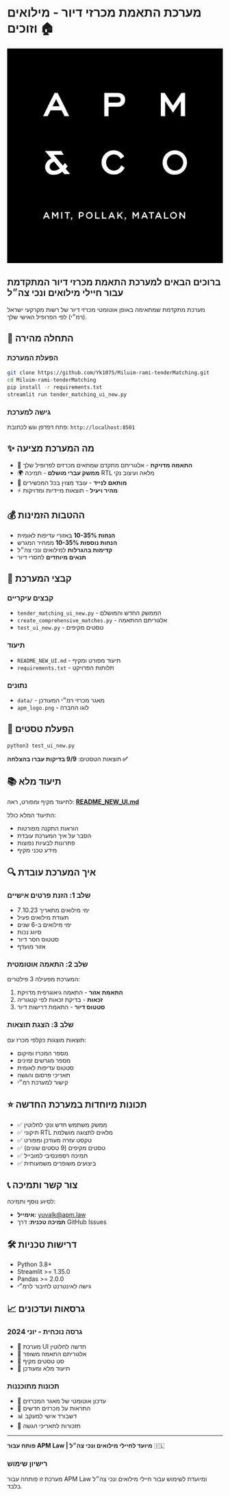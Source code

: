 # מערכת התאמת מכרזי דיור - מילואים וזוכים 🏠

![APM Law](apm_logo.png)

## ברוכים הבאים למערכת התאמת מכרזי דיור המתקדמת עבור חיילי מילואים ונכי צה״ל

מערכת מתקדמת שמתאימה באופן אוטומטי מכרזי דיור של רשות מקרקעי ישראל (רמ״י) לפי הפרופיל האישי שלך.

## 🚀 התחלה מהירה

### הפעלת המערכת
```bash
git clone https://github.com/Yk1075/Miluim-rami-tenderMatching.git
cd Miluim-rami-tenderMatching
pip install -r requirements.txt
streamlit run tender_matching_ui_new.py
```

### גישה למערכת
פתח דפדפן וגש לכתובת: `http://localhost:8501`

## ✨ מה המערכת מציעה

- 🎯 **התאמה מדויקת** - אלגוריתם מתקדם שמתאים מכרזים לפרופיל שלך
- 🌍 **ממשק עברי מושלם** - תמיכה RTL מלאה ועיצוב נקי
- 📱 **מותאם לנייד** - עובד מצוין בכל המכשירים
- ⚡ **מהיר ויעיל** - תוצאות מיידיות ומדויקות

## 💰 ההטבות הזמינות

- **הנחות 10-35%** באזורי עדיפות לאומית
- **הנחות נוספות 10-35%** ממחיר המגרש
- **קדימות בהגרלות** למילואים ונכי צה״ל
- **תנאים מיוחדים** לחסרי דיור

## 📁 קבצי המערכת

### קבצים עיקריים
- `tender_matching_ui_new.py` - הממשק החדש והמושלם
- `create_comprehensive_matches.py` - אלגוריתם ההתאמה
- `test_ui_new.py` - טסטים מקיפים

### תיעוד
- `README_NEW_UI.md` - תיעוד מפורט ומקיף
- `requirements.txt` - תלותות הפרויקט

### נתונים
- `data/` - מאגר מכרזי רמ״י המעודכן
- `apm_logo.png` - לוגו החברה

## 🧪 הפעלת טסטים

```bash
python3 test_ui_new.py
```

תוצאות הטסטים: **9/9 בדיקות עברו בהצלחה ✅**

## 📚 תיעוד מלא

לתיעוד מקיף ומפורט, ראה: **[README_NEW_UI.md](README_NEW_UI.md)**

התיעוד המלא כולל:
- הוראות התקנה מפורטות
- הסבר על איך המערכת עובדת
- פתרונות לבעיות נפוצות
- מידע טכני מקיף

## 🔍 איך המערכת עובדת

### שלב 1: הזנת פרטים אישיים
- ימי מילואים מתאריך 7.10.23
- תעודת מילואים פעיל
- ימי מילואים ב-6 שנים
- סיווג נכות
- סטטוס חסר דיור
- אזור מועדף

### שלב 2: התאמה אוטומטית
המערכת מפעילה 3 פילטרים:
1. **התאמת אזור** - התאמה גיאוגרפית מדויקת
2. **זכאות** - בדיקת זכאות לפי קטגוריה
3. **סטטוס דיור** - התאמת דרישות דיור

### שלב 3: הצגת תוצאות
תוצאות מוצגות כקלפי מכרז עם:
- מספר המכרז ומיקום
- מספר מגרשים זמינים
- סטטוס עדיפות לאומית
- תאריכי פרסום והגשה
- קישור למערכת רמ״י

## ⭐ תכונות מיוחדות במערכת החדשה

- ✅ ממשק משתמש חדש ונקי לחלוטין
- ✅ תיקוני RTL מלאים לתצוגה מושלמת
- ✅ טקסט עזרה מעודכן ומפורט
- ✅ טסטים מקיפים (9 טסטים שונים)
- ✅ תמיכה רספונסיבי למובייל
- ✅ ביצועים משופרים משמעותית

## 📞 צור קשר ותמיכה

לסיוע נוסף ותמיכה:
- **אימייל**: [yuvalk@apm.law](mailto:yuvalk@apm.law)
- **תמיכה טכנית**: דרך GitHub Issues

## 🛠️ דרישות טכניות

- Python 3.8+
- Streamlit >= 1.35.0
- Pandas >= 2.0.0
- גישה לאינטרנט לחיבור לרמ״י

## 📈 גרסאות ועדכונים

### גרסה נוכחית - יוני 2024
- 🎉 מערכת UI חדשה לחלוטין
- 🔧 אלגוריתם התאמה משופר
- 🧪 סט טסטים מקיף
- 📖 תיעוד מלא ומעודכן

### תכונות מתוכננות
- 🔄 עדכון אוטומטי של מאגר המכרזים
- 📧 התראות על מכרזים חדשים
- 📊 דשבורד אישי למעקב
- 🔔 תזכורות לתאריכי הגשה

---

**פותח עבור APM Law | מיועד לחיילי מילואים ונכי צה״ל** 🇮🇱

### רישיון שימוש
מערכת זו פותחה עבור APM Law ומיועדת לשימוש עבור חיילי מילואים ונכי צה״ל בלבד. 